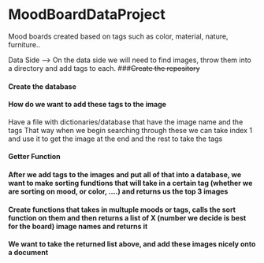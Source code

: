 # MoodBoardDataProject
Mood boards created based on tags such as color, material, nature, furniture..

Data Side —> On the data side we will need to find images, throw them into a directory and add tags to each.
###~~Create the repository~~
#### Create the database
#### How do we want to add these tags to the image
 Have a file with dictionaries/database that have the image name and the tags
 That way when we begin searching through these we can take index 1 and use it to get the image at the end and the rest to take the tags
#### Getter Function
#### After we add tags to the images and put all of that into a database, we want to make sorting fundtions that will take in a certain tag (whether we are sorting on mood, or color, ….) and returns us the top 3 images
#### Create functions that takes in multuple moods or tags, calls the sort function on them and then returns a list of X (number we decide is best for the board) image names and returns it
#### We want to take the returned list above, and add these images nicely onto a document

